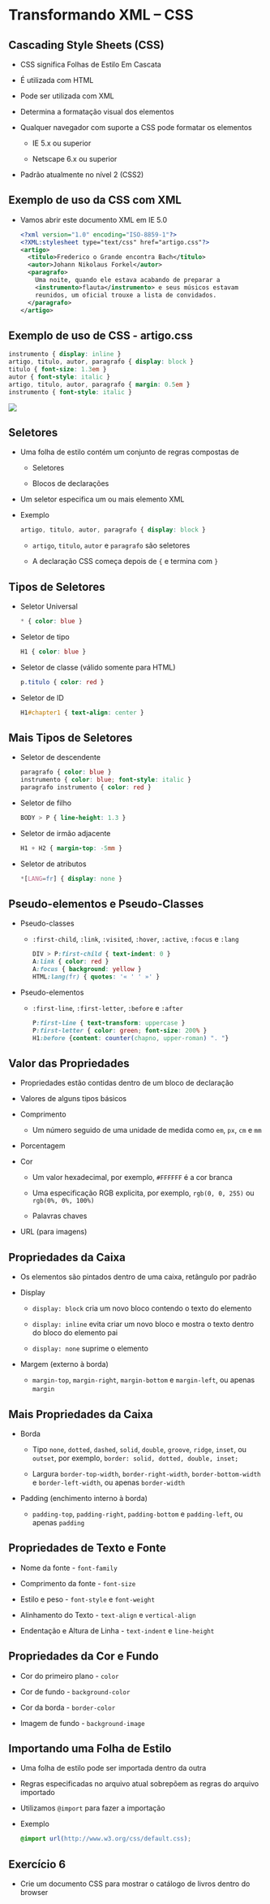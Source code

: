 # Transformando XML – CSS

## Cascading Style Sheets (CSS)

- CSS significa Folhas de Estilo Em Cascata

- É utilizada com HTML

- Pode ser utilizada com XML

- Determina a formatação visual dos elementos

- Qualquer navegador com suporte a CSS pode formatar os elementos

  - IE 5.x ou superior

  - Netscape 6.x ou superior

- Padrão atualmente no nível 2 (CSS2)

## Exemplo de uso da CSS com XML

- Vamos abrir este documento XML em IE 5.0

  ```xml
  <?xml version="1.0" encoding="ISO-8859-1"?>
  <?XML:stylesheet type="text/css" href="artigo.css"?>
  <artigo>
    <titulo>Frederico o Grande encontra Bach</titulo>
    <autor>Johann Nikolaus Forkel</autor>
    <paragrafo>
      Uma noite, quando ele estava acabando de preparar a
      <instrumento>flauta</instrumento> e seus músicos estavam
      reunidos, um oficial trouxe a lista de convidados.
    </paragrafo>
  </artigo>
  ```

## Exemplo de uso de CSS - artigo.css

```css
instrumento { display: inline }
artigo, titulo, autor, paragrafo { display: block }
titulo { font-size: 1.3em }
autor { font-style: italic }
artigo, titulo, autor, paragrafo { margin: 0.5em }
instrumento { font-style: italic }
```

![](media/css-article.png)

## Seletores

- Uma folha de estilo contém um conjunto de regras compostas de

  - Seletores

  - Blocos de declarações

- Um seletor especifica um ou mais elemento XML

- Exemplo

  ```css
  artigo, titulo, autor, paragrafo { display: block }
  ```

  - `artigo`, `titulo`, `autor` e `paragrafo` são seletores

  - A declaração CSS começa depois de `{` e termina com `}`

## Tipos de Seletores

- Seletor Universal

  ```css
  * { color: blue }
  ```

- Seletor de tipo

  ```css
  H1 { color: blue }
  ```

- Seletor de classe (válido somente para HTML)

  ```css
  p.titulo { color: red }
  ```

- Seletor de ID

  ```css
  H1#chapter1 { text-align: center }
  ```

## Mais Tipos de Seletores

- Seletor de descendente

  ```css
  paragrafo { color: blue }
  instrumento { color: blue; font-style: italic }
  paragrafo instrumento { color: red }
  ```

- Seletor de filho

  ```css
  BODY > P { line-height: 1.3 }
  ```

- Seletor de irmão adjacente

  ```css
  H1 + H2 { margin-top: -5mm }
  ```

- Seletor de atributos

  ```css
  *[LANG=fr] { display: none }
  ```

## Pseudo-elementos e Pseudo-Classes

- Pseudo-classes

  - `:first-child`, `:link`, `:visited`, `:hover`, `:active`, `:focus` e `:lang`

    ```css
    DIV > P:first-child { text-indent: 0 }
    A:link { color: red }
    A:focus { background: yellow }
    HTML:lang(fr) { quotes: '« ' ' »' }
    ```

- Pseudo-elementos

  - `:first-line`, `:first-letter`, `:before` e `:after`

    ```css
    P:first-line { text-transform: uppercase }
    P:first-letter { color: green; font-size: 200% }
    H1:before {content: counter(chapno, upper-roman) ". "}
    ```

## Valor das Propriedades

- Propriedades estão contidas dentro de um bloco de declaração

- Valores de alguns tipos básicos

- Comprimento

  - Um número seguido de uma unidade de medida como `em`, `px`, `cm` e `mm`

- Porcentagem

- Cor

  - Um valor hexadecimal, por exemplo, `#FFFFFF` é a cor branca
  
  - Uma especificação RGB explicita, por exemplo, `rgb(0, 0, 255)` ou `rgb(0%, 0%, 100%)`
  
  - Palavras chaves

- URL (para imagens)

## Propriedades da Caixa

- Os elementos são pintados dentro de uma caixa, retângulo por padrão

- Display

  - `display: block` cria um novo bloco contendo o texto do elemento

  - `display: inline` evita criar um novo bloco e mostra o texto dentro do bloco do elemento pai

  - `display: none` suprime o elemento

- Margem (externo à borda)

  - `margin-top`, `margin-right`, `margin-bottom` e `margin-left`, ou apenas `margin`

## Mais Propriedades da Caixa

- Borda

  - Tipo `none`, `dotted`, `dashed`, `solid`, `double`, `groove`, `ridge`, `inset`, ou `outset`, por exemplo, `border: solid, dotted, double, inset;`

  - Largura `border-top-width`, `border-right-width`, `border-bottom-width` e `border-left-width`, ou apenas `border-width`

- Padding (enchimento interno à borda)

  - `padding-top`, `padding-right`, `padding-bottom` e `padding-left`, ou apenas `padding`

## Propriedades de Texto e Fonte

- Nome da fonte - `font-family`

- Comprimento da fonte - `font-size`

- Estilo e peso - `font-style` e `font-weight`

- Alinhamento do Texto - `text-align` e `vertical-align`

- Endentação e Altura de Linha - `text-indent` e `line-height`

## Propriedades da Cor e Fundo

- Cor do primeiro plano - `color`

- Cor de fundo - `background-color`

- Cor da borda - `border-color`

- Imagem de fundo - `background-image`

## Importando uma Folha de Estilo

- Uma folha de estilo pode ser importada dentro da outra

- Regras especificadas no arquivo atual sobrepõem as regras do arquivo importado

- Utilizamos `@import` para fazer a importação

- Exemplo

  ```css
  @import url(http://www.w3.org/css/default.css);
  ```

## Exercício 6

- Crie um documento CSS para mostrar o catálogo de livros dentro do browser
